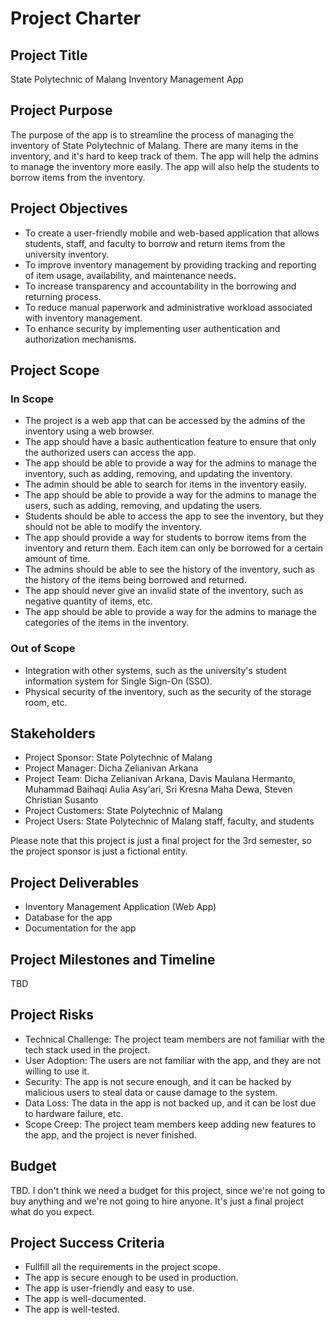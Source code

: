 # Project Charter

## Project Title

State Polytechnic of Malang Inventory Management App

## Project Purpose

The purpose of the app is to streamline the process of managing the inventory of State Polytechnic of Malang. There are many items in the inventory, and it's hard to keep track of them. The app will help the admins to manage the inventory more easily. The app will also help the students to borrow items from the inventory.

## Project Objectives

- To create a user-friendly mobile and web-based application that allows students, staff, and faculty to borrow and return items from the university inventory.
- To improve inventory management by providing tracking and reporting of item usage, availability, and maintenance needs.
- To increase transparency and accountability in the borrowing and returning process.
- To reduce manual paperwork and administrative workload associated with inventory management.
- To enhance security by implementing user authentication and authorization mechanisms.

## Project Scope

### In Scope

- The project is a web app that can be accessed by the admins of the inventory using a web browser.
- The app should have a basic authentication feature to ensure that only the authorized users can access the app.
- The app should be able to provide a way for the admins to manage the inventory, such as adding, removing, and updating the inventory.
- The admin should be able to search for items in the inventory easily.
- The app should be able to provide a way for the admins to manage the users, such as adding, removing, and updating the users.
- Students should be able to access the app to see the inventory, but they should not be able to modify the inventory.
- The app should provide a way for students to borrow items from the inventory and return them. Each item can only be borrowed for a certain amount of time.
- The admins should be able to see the history of the inventory, such as the history of the items being borrowed and returned.
- The app should never give an invalid state of the inventory, such as negative quantity of items, etc.
- The app should be able to provide a way for the admins to manage the categories of the items in the inventory.

### Out of Scope

- Integration with other systems, such as the university's student information system for Single Sign-On (SSO).
- Physical security of the inventory, such as the security of the storage room, etc.

## Stakeholders

- Project Sponsor: State Polytechnic of Malang
- Project Manager: Dicha Zelianivan Arkana
- Project Team: Dicha Zelianivan Arkana, Davis Maulana Hermanto, Muhammad Baihaqi Aulia Asy'ari, Sri Kresna Maha Dewa, Steven Christian Susanto
- Project Customers: State Polytechnic of Malang
- Project Users: State Polytechnic of Malang staff, faculty, and students

Please note that this project is just a final project for the 3rd semester, so the project sponsor is just a fictional entity.

## Project Deliverables

- Inventory Management Application (Web App)
- Database for the app
- Documentation for the app

## Project Milestones and Timeline

TBD

## Project Risks

- Technical Challenge: The project team members are not familiar with the tech stack used in the project.
- User Adoption: The users are not familiar with the app, and they are not willing to use it.
- Security: The app is not secure enough, and it can be hacked by malicious users to steal data or cause damage to the system.
- Data Loss: The data in the app is not backed up, and it can be lost due to hardware failure, etc.
- Scope Creep: The project team members keep adding new features to the app, and the project is never finished.

## Budget

TBD. I don't think we need a budget for this project, since we're not going to buy anything and we're not going to hire anyone. It's just a final project what do you expect.

## Project Success Criteria

- Fullfill all the requirements in the project scope.
- The app is secure enough to be used in production.
- The app is user-friendly and easy to use.
- The app is well-documented.
- The app is well-tested.
